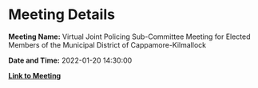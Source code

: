 # Meeting Details

**Meeting Name:** Virtual Joint Policing Sub-Committee Meeting for Elected Members of the Municipal District of Cappamore-Kilmallock

**Date and Time:** 2022-01-20 14:30:00

**[Link to Meeting](https://www.limerick.ie/council/whats-on/joint-policing-sub-committee-meeting-elected-members-municipal-district-4)**
